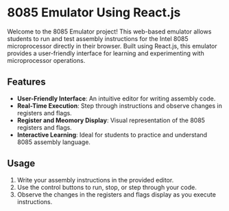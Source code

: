 # 8085 Emulator Using React.js

Welcome to the 8085 Emulator project! This web-based emulator allows students to run and test assembly instructions for the Intel 8085 microprocessor directly in their browser. Built using React.js, this emulator provides a user-friendly interface for learning and experimenting with microprocessor operations.

## Features

- **User-Friendly Interface**: An intuitive editor for writing assembly code.
- **Real-Time Execution**: Step through instructions and observe changes in registers and flags.
- **Register and Meomory Display**: Visual representation of the 8085 registers and flags.
- **Interactive Learning**: Ideal for students to practice and understand 8085 assembly language.

## Usage

1. Write your assembly instructions in the provided editor.
2. Use the control buttons to run, stop, or step through your code.
3. Observe the changes in the registers and flags display as you execute instructions.

